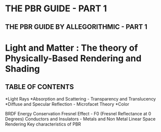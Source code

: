 THE PBR GUIDE - PART 1
===

THE PBR GUIDE BY ALLEGORITHMIC - PART 1
---

# Light and Matter : The theory of Physically-Based Rendering and Shading
## TABLE OF CONTENTS
*Light Rays
*Absorption and Scattering - Transparency and Translucency
*Diffuse and Specular Reflection - Microfacet Theory
*Color

BRDF
Energy Conservation
Fresnel Effect - F0 (Fresnel Reflectance at 0 Degrees)
Conductors and Insulators - Metals and Non Metal
Linear Space Rendering
Key characteristics of PBR

